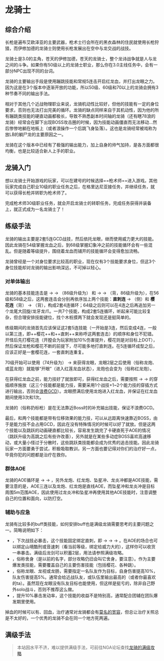 # 龙骑士
<FloatTOC />

## 综合介绍

长枪是遍布艾欧泽亚的主要武器，枪术士行会所在的黑衣森林的住民就使用长枪狩猎，而伊修加德的龙骑士则使用长枪发展出在空中与龙交战的战技。

龙骑士是3.0的主角，苍天的伊修加德，苍天的龙骑士，整个龙诗战争就是人与龙之间的斗争。如果你有50级以上的龙骑士职业，那么你在3.0主线任务中，会有一部分NPC出现不同的台词。

龙骑的主要输出手段是使用蹦跳技能和常规5连击开启红龙血，并打出龙眼之力。因为这是在3个版本中逐渐开放的功能，所以50级、60级和70以上的龙骑会拥有3种节奏不同的输出手法。

相对于其他几个近战物理职业来说，龙骑机动性比较好，但他的技能有一定的身位要求，否则也无法打出完美的循环。龙骑的缺点同样来自于其机动性，因为他的所有蹦跳类技能的硬直动画都极长，导致不熟悉副本时间轴的龙骑（还有瞎78浪的龙骑）经常会在脚下出现BOSS攻击圈的时候，因为技能动画僵直而无法移动…然后惨惨地躺在地板上（或者浪操作一个后跳飞身坠落）。这也是龙骑经常被戏称为放LB的躺尸龙的主要原因之一。

龙骑在这个版本中已经有了极强的输出能力，加上自身的帅气加持，是各方面都很均衡，也是比较适合新人上手的职业。

## 龙骑入门

想以龙骑士开始游戏的玩家，可以在建号的时候选择==枪术师==进入游戏。其他玩家完成自己职业10级的职业任务之后，在格里达尼亚接任务<quest name="如何加入枪术师行会" />，并继续<quest name="开拓进取的枪术师" />任务，就可以获得长枪并转职为枪术师了。

完成枪术师30级职业任务<quest name="勇气的证明" type="plus" />，就会开启龙骑士的转职任务<quest name="龙眼" type="plus" />，完成任务获得<item name="龙骑士之证" />并装备上，就正式成为一名龙骑士了！

## 练级手法

龙骑的输出主要是2套5连GCD战技，然后依托龙眼，继而使用威力更大的技能。因此龙骑在54级掌握龙血之后，到68级掌握幻象冲之前的技能循环会有一些混乱。但是随着等级提升，围绕着龙血而铺开的技能循环会变得愈加流畅。

龙骑曾经是一个对身位要求比较高的职业，现在仅有3个技能要求身位，但这3个身位技能却对龙骑的输出影响深远，不可掉以轻心。

### 对单体输出

龙骑的基本技能连击是<Action name="精准刺" /> → <Action name="贯通刺" /> → <Action name="直刺" />（86级升级为<Action name="苍穹刺" />） 和 <Action name="精准刺" /> → <Action name="开膛枪" /> → <Action name="樱花怒放" />（背，86级升级为<Action name="樱花缭乱" />），在56级和58级之后，这两套连击会分别再依序加上两个技能：**直刺连** → <Action name="龙牙龙爪" />（侧）和 **樱花连**（背） → <Action name="龙尾大回旋" />（背），构成2套4连循环；64级之后则可以在4连之后再追加另一个龙尾大回旋/龙牙龙爪。一共7个技能，构成2套5连循环，听起来可能比较复杂，但合理安排技能键位，找个木桩摸两下就会发现还是挺简单的。

练级期间的龙骑首先应该保证这2套5连技能（一开始是3连，然后变成4连，一般以第三连，即++樱花++和++直刺++来称呼这两套连击）的顺序和身位不犯错。开怪后先打樱花连（开膛会为玩家附加<Status :id="2720" name="龙枪" />10%伤害提升，樱花则是对目标上DOT），然后保证龙枪和樱花不断的前提下，尽可能多地打直刺连。在5连循环成型之后，应该正好是一套樱花连，一套直刺连重复。

70级开始可以使用<Action name="跳跃" />（74升级为<Action name="高跳" />） → <Action name="幻象冲" /> 来获得龙眼，龙眼2层之后使用<Action name="武神枪" />（俗称龙炮、或蓝龙炮）就能够“开眼”（进入红莲龙血状态），龙炮也会变为<Action name="死者之岸" />（俗称红龙炮）。

在获得红龙血之前，能力技好了就放即可，获得红龙血之后，需要按照<Action name="武神枪" /> → <Action name="高跳" /> → <Action name="幻象冲" />的穿插顺序施放（这三个技能都是能力技，需要采用1个战技+1~2个能力技的穿插方式进行输出，否则会[浪费GCD](/basic/battle-mech.md)）。龙眼攒满后使用龙炮进入红龙血，并保证在红龙血期间使用3次<Action name="死者之岸" />和1次<Action name="坠星冲" />。

龙骑的<Action name="贯穿尖" />（俗称扔标枪）是在无法靠近Boss时的补充输出技能，保证不浪费GCD。

最后，<Action name="破碎冲" />和<Action name="龙炎冲" />两个技能都是带有位移效果的能力技，可以从远距离快速靠近BOSS，由于是能力技不会占用GCD，因此在没有特殊情况的时候可以好了就放。但是这两个技能以及跳跃的动画硬直都比较长，容易发生跳完了卡硬直死于AOE的情况（跳跃升级为高跳之后有些许改善），另外就是在某些多动症BOSS喜欢高速移动，或大量小怪过于分散时，这些跳跃类技能都会成为优秀的追击技能。因此龙骑玩家一方面要勇于尝试，积极吸取教训，另一方面也要记得对你们的治疗好一点，毕竟你犯的问题都是治疗在救你。

### 群体AOE

龙骑的AOE循环是<Action name="死天枪" /> → <Action name="音速刺" /> → <Action name="山境酷刑" />，另外龙炮、红龙炮、坠星冲、龙炎冲都是AOE技能，需要注意的是，AOE三连以及龙炮、红龙炮是直线AOE，而坠星冲和龙炎冲是目标周围5m范围AOE，因此使用过龙炎冲和坠星冲再使用其他AOE技能时，注意调整自己的位置和面向，以防打空。

### 辅助与应急

龙骑有比较多的buff类技能，如何安排buff也是满级龙骑需要思考的主要问题之一。简略说明如下：

* <Action name="龙剑" />，下次战技必暴击，这个技能固定绑定直刺，即<Action name="精准刺" /> → <Action name="贯通刺" /> → <Action name="龙剑" /> → <Action name="直刺" />。在AOE的场合也可以绑定山境酷刑或音速刺（看当前等级，绑定给威力大的），这样你可以收货一串暴击。满级后龙剑可以积蓄2层，用法请参照满级攻略。
* <Action name="猛枪" />，俗称舍身（是以前的名字，部分攻略仍旧会叫它舍身，要注意）。作为主要爆发类技能，需要覆盖自己的主要伤害技能（包括樱花、各种跳）。
* <Action name="巨龙视线" />，俗称龙眼、龙视或龙肠，需要指定一名队友作为目标，自身伤害提高10%，队友伤害提高5%。通常会给近战队友，或队伍里输出最高的（或者你最喜欢的ta）。虽然现在龙眼没有队友目标也能使用，但这样是挺亏的，除非自己野外solo战斗，否则不推荐这么做。
* <Action name="战斗连祷" />，提升10%暴击发动率，这个技能的收益不是特别高，通常配合团辅在团队爆发期里使用。

掉血的时候可以有<Action name="内丹" />、<Action name="浴血" />回血，治疗通常对龙骑都会有[莫名的宽容](https://bbs.nga.cn/read.php?tid=18627908)，但总让治疗关照总是不太好的，一个优秀的龙骑不会在同一个地方死两遍。

## 满级手法

> 本站因水平不济，难以提供满级手法，可前往NGA论坛查找[龙骑的满级攻略](https://bbs.nga.cn/thread.php?key=%E9%BE%99%E9%AA%91&fid=698)